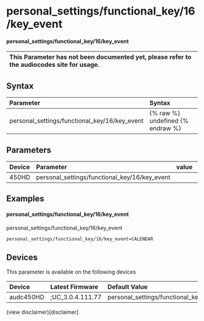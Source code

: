 ﻿---
description: personal_settings/functional_key/16/key_event
search: false
---

# personal_settings/functional_key/16/key_event

#### personal_settings/functional_key/16/key_event


| This Parameter has not been documented yet, please refer to the audiocodes site for usage.  |
| :--- |

## Syntax
| Parameter | Syntax |
| :--- | :--- |
|personal_settings/functional_key/16/key_event | {% raw %} undefined {% endraw %} |

## Parameters
|Device|Parameter|value|Description|
|:---|:---|:---|:---|
| 450HD | personal_settings/functional_key/16/key_event |  |  |

## Examples
#### personal_settings/functional_key/16/key_event

personal_settings/functional_key/16/key_event

```
personal_settings/functional_key/16/key_event=CALENDAR
```

## Devices
This parameter is available on the following devices

| Device | Latest Firmware | Default Value |
|:---|:---|:---|
| audc450HD | ;UC_3.0.4.111.77 | personal_settings/functional_key/16/key_event=CALENDAR 

(view disclaimer)[disclaimer]
